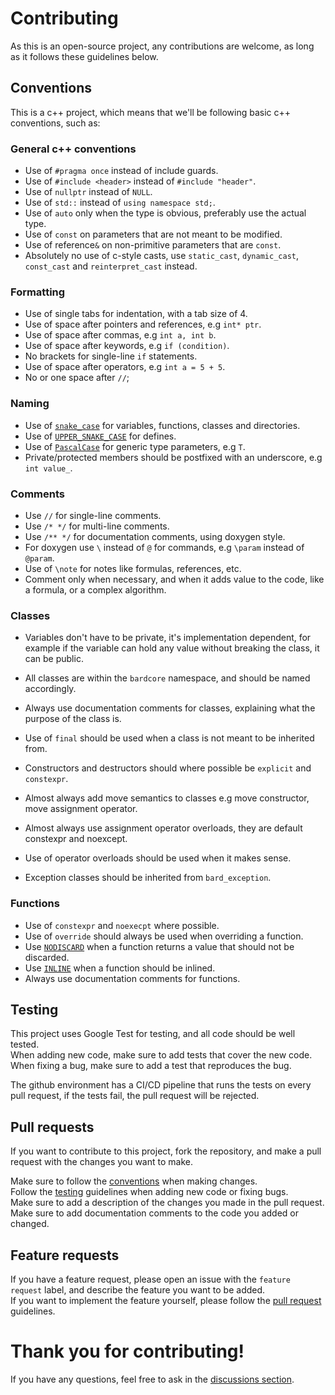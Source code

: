 # Contributing

As this is an open-source project, any contributions are welcome, as long as it follows these guidelines below.

## Conventions

This is a c++ project, which means that we'll be following basic c++ conventions, such as:

### General c++ conventions

- Use of `#pragma once` instead of include guards.
- Use of `#include <header>` instead of `#include "header"`.
- Use of `nullptr` instead of `NULL`.
- Use of `std::` instead of `using namespace std;`.
- Use of `auto` only when the type is obvious, preferably use the actual type.
- Use of `const` on parameters that are not meant to be modified.
- Use of reference`&` on non-primitive parameters that are `const`.
- Absolutely no use of c-style casts, use `static_cast`, `dynamic_cast`, `const_cast` and `reinterpret_cast` instead.

### Formatting

- Use of single tabs for indentation, with a tab size of 4.
- Use of space after pointers and references, e.g `int* ptr`.
- Use of space after commas, e.g `int a, int b`.
- Use of space after keywords, e.g `if (condition)`.
- No brackets for single-line `if` statements.
- Use of space after operators, e.g `int a = 5 + 5`.
- No or one space after `//`;

### Naming

- Use of [`snake_case`](https://en.wikipedia.org/wiki/Snake_case) for variables, functions, classes and directories.
- Use of [`UPPER_SNAKE_CASE`](https://en.wikipedia.org/wiki/Snake_case) for defines.
- Use of [`PascalCase`](https://en.wikipedia.org/wiki/Pascal_case) for generic type parameters, e.g `T`.
- Private/protected members should be postfixed with an underscore, e.g `int value_`.

### Comments

- Use `//` for single-line comments.
- Use `/* */` for multi-line comments.
- Use `/** */` for documentation comments, using doxygen style.
- For doxygen use ` \ ` instead of `@` for commands, e.g `\param` instead of `@param`.
- Use of `\note` for notes like formulas, references, etc.
- Comment only when necessary, and when it adds value to the code, like a formula, or a complex algorithm.

### Classes

- Variables don't have to be private, it's implementation dependent, for example if the variable can hold any value
  without breaking the class, it can be public.


- All classes are within the `bardcore` namespace, and should be named accordingly.
- Always use documentation comments for classes, explaining what the purpose of the class is.
- Use of `final` should be used when a class is not meant to be inherited from.
- Constructors and destructors should where possible be `explicit` and `constexpr`.
- Almost always add move semantics to classes e.g move constructor, move assignment operator.
- Almost always use assignment operator overloads, they are default constexpr and noexcept.
- Use of operator overloads should be used when it makes sense.

- Exception classes should be inherited from `bard_exception`.

### Functions

- Use of `constexpr` and `noexecpt` where possible.
- Use of `override` should always be used when overriding a function.
- Use [`NODISCARD`](https://github.com/search?q=repo%3ABardoBard%2FBardCore+NODISCARD+path%3A*%2Fbardcore.h&type=code)
  when a function returns a value that should not be discarded.
- Use [`INLINE`](https://github.com/search?q=repo%3ABardoBard%2FBardCore+INLINE+path%3A*%2Fbardcore.h&type=code) when a
  function should be inlined.
- Always use documentation comments for functions.

## Testing

This project uses Google Test for testing, and all code should be well tested. \
When adding new code, make sure to add tests that cover the new code. \
When fixing a bug, make sure to add a test that reproduces the bug.

The github environment has a CI/CD pipeline that runs the tests on every pull request, if the tests fail, the pull request will be rejected.

## Pull requests

If you want to contribute to this project, fork the repository, and make a pull request with the changes you want to make.

Make sure to follow the [conventions](#conventions) when making changes. \
Follow the [testing](#testing) guidelines when adding new code or fixing bugs. \
Make sure to add a description of the changes you made in the pull request. \
Make sure to add documentation comments to the code you added or changed.

## Feature requests

If you have a feature request, please open an issue with the `feature request` label, and describe the feature you want to be added. \
If you want to implement the feature yourself, please follow the [pull request](#pull-requests) guidelines.

# Thank you for contributing!

If you have any questions, feel free to ask in the [discussions section](https://github.com/BardoBard/BardCore/discussions/53).
